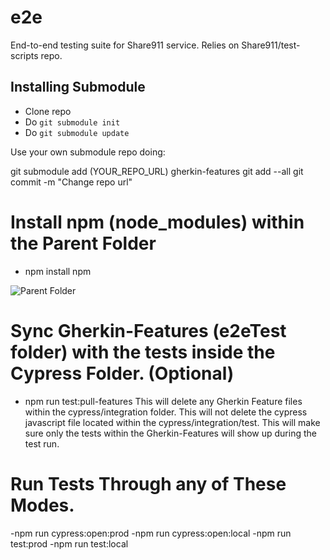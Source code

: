 # e2e
End-to-end testing suite for Share911 service. Relies on Share911/test-scripts repo. 

## Installing Submodule

- Clone repo
- Do ```git submodule init```
- Do ```git submodule update```
 
Use your own submodule repo doing:

git submodule add (YOUR_REPO_URL) gherkin-features
git add --all
git commit -m "Change repo url"

# Install npm (node_modules) within the Parent Folder
- npm install npm

![Parent Folder](https://i.ibb.co/Lp6zDXt/Screenshot-from-2020-02-26-11-43-14.png)

# Sync Gherkin-Features (e2eTest folder) with the tests inside the Cypress Folder. (Optional)
- npm run test:pull-features
This will delete any Gherkin Feature files within the cypress/integration folder.
This will not delete the cypress javascript file located within the cypress/integration/test.
This will make sure only the tests within the Gherkin-Features will show up during the test run.

# Run Tests Through any of These Modes.
-npm run cypress:open:prod
-npm run cypress:open:local
-npm run test:prod
-npm run test:local

